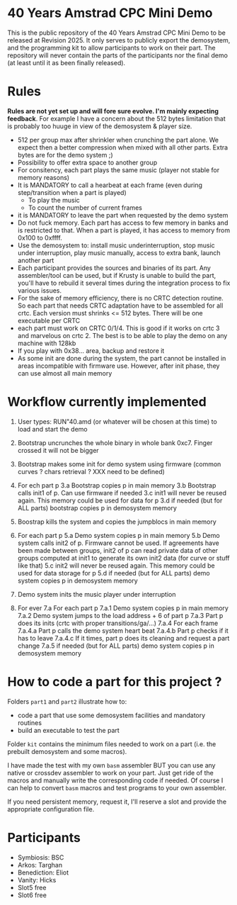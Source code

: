 # 40 Years Amstrad CPC Mini Demo


This is the public repository of the 40 Years Amstrad CPC Mini Demo to be released at Revision 2025.
It only serves to publicly export the demosystem, and the programming kit to allow participants to work on their part.
The repository will never contain the parts of the participants nor the final demo (at least until it as been finally released).


# Rules


**Rules are not yet set up and will fore sure evolve. I'm mainly expecting feedback**. For example I have a concern about the 512 bytes limitation that is probably too huuge in view of the demosystem & player size.

 - 512 per group max after shrinkler when crunching the part alone. We expect then a better compression when mixed with all other parts. Extra bytes are for the demo system ;)
 - Possibility to offer extra space to another group
 - For consitency, each part plays the same music (player not stable for memory reasons)
 - It is MANDATORY to call a hearbeat at each frame (even during step/transition when a part is played)
   * To play the music
   * To count the number of current frames
 - it is MANDATORY to leave the part when requested by the demo system
 - Do not fuck memory. Each part has access to few memory in banks and is restricted to that. When a part is played, it has access to memory from 0x100 to 0xffff.
 - Use the demosystem to: install music underinterruption, stop music under interruption, play music manually, access to extra bank, launch another part
 - Each participant provides the sources and binaries of its part. Any assembler/tool can be used, but if Krusty is unable to build the part, you'll have to rebuild it several times during the integration process to fix various issues.
 - For the sake of memory efficiency, there is no CRTC detection routine. So each part that needs CRTC adaptation have to be assembled for all crtc. Each version must shrinks <= 512 bytes. There will be one executable per CRTC
 - each part must work on CRTC 0/1/4. This is good if it works on crtc 3 and marvelous on crtc 2. The best is to be able to play the demo on any machine with 128kb
 - If you play with 0x38... area, backup and restore it
 - As some init are done during the system, the part cannot be installed in areas incompatible with firmware use. However, after init phase, they can use almost all main memory

# Workflow currently implemented

1. User types: RUN"40.amd (or whatever will be chosen at this time) to load and start the demo

2. Bootstrap uncrunches the whole binary in whole bank 0xc7. Finger crossed it will not be bigger
3. Bootstrap makes some init for demo system using firmware (common curves ? chars retrieval ? XXX need to be defined)
3. For ech part p
 3.a Bootstrap copies p in main memory
 3.b Bootstrap calls init1 of p. Can use firmware if needed
 3.c init1 will never be reused again. This memory could be used for data for p
 3.d if needed (but for ALL parts) bootstrap copies p in demosystem memory

4. Boostrap kills the system and copies the jumpblocs in main memory
5. For each part p
 5.a Demo system copies p in main memory
 5.b Demo system calls init2 of p. Firmware cannot be used.
     If agreements have been made between groups, init2 of p can read private data of other groups computed at init1 to generate its own init2 data (for curve or stuff like that)
 5.c init2 will never be reused again. This memory could be used for data storage for p
 5.d if needed (but for ALL parts) demo system  copies p in demosystem memory
6. Demo system inits the music player under interruption

7. For ever
  7.a For each part p
   7.a.1 Demo system copies p in main memory
   7.a.2 Demo system jumps to the load address + 6 of part p
   7.a.3 Part p does its inits (crtc with proper transitions/ga/...)
   7.a.4 For each frame
      7.a.4.a Part p calls the demo system heart beat
	  7.a.4.b Part p checks if it has to leave
	  7.a.4.c If it times, part p does its cleaning and request a part change
   7.a.5 if needed (but for ALL parts) demo system  copies p in demosystem memory


# How to code a part for this project ?

Folders `part1`  and `part2` illustrate how to:
- code a part that use some demosystem facilities and mandatory routines
- build an executable to test the part

Folder `kit` contains the minimum files needed to work on a part (i.e. the prebuilt demosystem and some macros).

I have made the test with my own `basm` assembler BUT you can use any native or crossdev assembler to work on your part.
Just get ride of the macros and manually write the corresponding code if needed.
Of  course I can help to convert `basm` macros and test programs  to your own assembler.

If you need persistent memory, request it, I'll reserve a slot and provide the appropriate configuration file.



# Participants

- Symbiosis: BSC
- Arkos: Targhan
- Benediction: Eliot
- Vanity: Hicks 
- Slot5 free
- Slot6 free